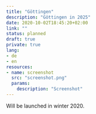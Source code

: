 ```yaml
---
title: "Göttingen"
description: "Göttingen in 2025"
date: 2020-10-02T18:45:20+02:00
link: ""
status: planned
draft: true
private: true
lang:
- de
- en
resources:
- name: screenshot
  src: "screenshot.png"
  params:
    description: "Screenshot"
---
```

Will be launched in winter 2020.

